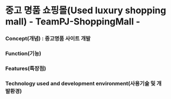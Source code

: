 # 중고 명품 쇼핑몰(Used luxury shopping mall)                - TeamPJ-ShoppingMall -

<h3>Concept(개념) : 중고명품 사이트 개발</h3>

<h3>Function(기능)</h3> 

<h3>Features(특장점)</h3>

<h3>Technology used and development environment(사용기술 및 개발환경)</h3>








